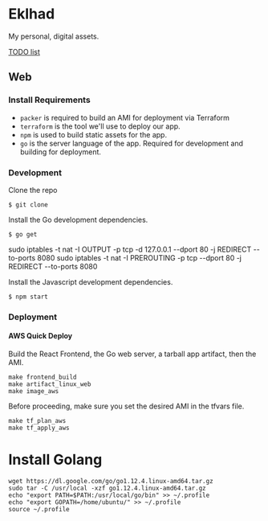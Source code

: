 # Eklhad

My personal, digital assets.

[TODO list](https://app.asana.com/0/1003113032464624/1003115450055924)

## Web

### Install Requirements
- `packer` is required to build an AMI for deployment via Terraform
- `terraform` is the tool we'll use to deploy our app. 
- `npm` is used to build static assets for the app.
- `go` is the server language of the app. Required for development and building for deployment.

### Development


Clone the repo

```
$ git clone
```

Install the Go development dependencies.

```
$ go get
```

sudo iptables -t nat -I OUTPUT -p tcp -d 127.0.0.1 --dport 80 -j REDIRECT --to-ports 8080
sudo iptables -t nat -I PREROUTING -p tcp --dport 80 -j REDIRECT --to-ports 8080
   

Install the Javascript development dependencies.
```
$ npm start
```


### Deployment

#### AWS Quick Deploy

Build the React Frontend, the Go web server, a tarball app artifact, then the AMI.

```
make frontend_build 
make artifact_linux_web 
make image_aws
```

Before proceeding, make sure you set the desired AMI in the tfvars file.
```
make tf_plan_aws
make tf_apply_aws
```


# Install Golang
```
wget https://dl.google.com/go/go1.12.4.linux-amd64.tar.gz
sudo tar -C /usr/local -xzf go1.12.4.linux-amd64.tar.gz
echo "export PATH=$PATH:/usr/local/go/bin" >> ~/.profile
echo "export GOPATH=/home/ubuntu/" >> ~/.profile
source ~/.profile

```